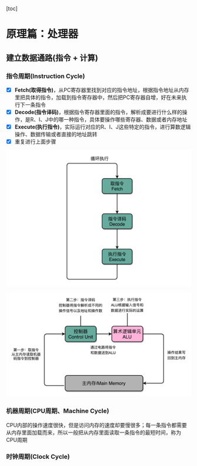 [toc]

# 原理篇：处理器

## 建立数据通路(指令 + 计算)

### 指令周期(Instruction Cycle)

- [x] **Fetch(取得指令)**，从PC寄存器里找到对应的指令地址，根据指令地址从内存里把具体的指令，加载到指令寄存器中，然后把PC寄存器自增，好在未来执行下一条指令
- [x] **Decode(指令译码)**，根据指令寄存器里面的指令，解析成要进行什么样的操作，是R、I、J中的哪一种指令，具体要操作哪些寄存器、数据或者内存地址
- [x] **Execute(执行指令)**，实际运行对应的R、I、J这些特定的指令，进行算数逻辑操作、数据传输或者直接的地址跳转
- [x] 重复进行上面步骤

![](./28.jpg)

![](./22.jpeg)

### 机器周期(CPU周期、Machine Cycle)

CPU内部的操作速度很快，但是访问内存的速度却要慢很多；每一条指令都需要从内存里面加载而来，所以一般把从内存里面读取一条指令的最短时间，称为CPU周期

### 时钟周期(Clock Cycle)



